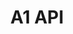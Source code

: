 ---
layout: project
title: "A1 API"
thumbnail: A1.jpg
link: https://github.com/santochaoya/API
category: p5
---